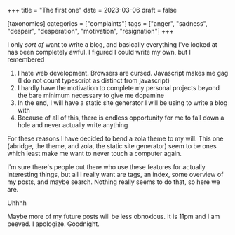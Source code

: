 +++
title = "The first one"
date = 2023-03-06
draft = false

[taxonomies]
categories = ["complaints"]
tags = ["anger", "sadness", "despair", "desperation", "motivation", "resignation"]
+++

I only *sort of* want to write a blog, and basically everything I've looked at
has been completely awful. I figured I could write my own, but I remembered

1. I hate web development. Browsers are cursed. Javascript makes me gag (I do
   not count typescript as distinct from javascript)
2. I hardly have the motivation to complete my personal projects beyond the
   bare minimum necessary to give me dopamine
3. In the end, I will have a static site generator I will be using to write a
   blog with
4. Because of all of this, there is endless opportunity for me to fall down a
   hole and never actually write anything

For these reasons I have decided to bend a zola theme to my will. This one
(abridge, the theme, and zola, the static site generator) seem to be ones which
least make me want to never touch a computer again.

I'm sure there's people out there who use these features for actually
interesting things, but all I really want are tags, an index, some overview of
my posts, and maybe search. Nothing really seems to do that, so here we are.

Uhhhh

Maybe more of my future posts will be less obnoxious. It is 11pm and I am
peeved. I apologize. Goodnight.

